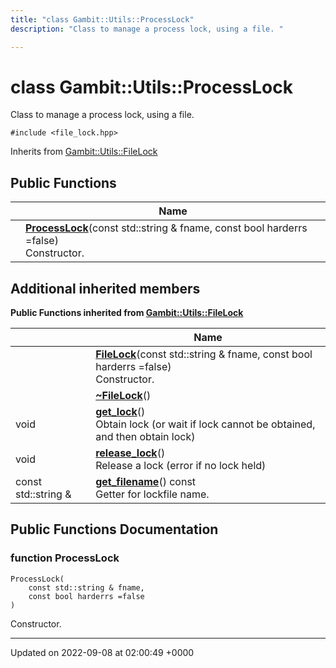 ```yaml
---
title: "class Gambit::Utils::ProcessLock"
description: "Class to manage a process lock, using a file. "

---
```


# class Gambit::Utils::ProcessLock



Class to manage a process lock, using a file. 


`#include <file_lock.hpp>`

Inherits from [Gambit::Utils::FileLock](/documentation/code/classes/classgambit_1_1utils_1_1filelock/)

## Public Functions

|                | Name           |
| -------------- | -------------- |
| | **[ProcessLock](/documentation/code/classes/classgambit_1_1utils_1_1processlock/#function-gambitutilsprocesslock-processlock)**(const std::string & fname, const bool harderrs =false)<br>Constructor.  |

## Additional inherited members

**Public Functions inherited from [Gambit::Utils::FileLock](/documentation/code/classes/classgambit_1_1utils_1_1filelock/)**

|                | Name           |
| -------------- | -------------- |
| | **[FileLock](/documentation/code/classes/classgambit_1_1utils_1_1filelock/#function-gambitutilsfilelock-filelock)**(const std::string & fname, const bool harderrs =false)<br>Constructor.  |
| | **[~FileLock](/documentation/code/classes/classgambit_1_1utils_1_1filelock/#function-gambitutilsfilelock-filelock)**() |
| void | **[get_lock](/documentation/code/classes/classgambit_1_1utils_1_1filelock/#function-gambitutilsfilelock-get-lock)**()<br>Obtain lock (or wait if lock cannot be obtained, and then obtain lock)  |
| void | **[release_lock](/documentation/code/classes/classgambit_1_1utils_1_1filelock/#function-gambitutilsfilelock-release-lock)**()<br>Release a lock (error if no lock held)  |
| const std::string & | **[get_filename](/documentation/code/classes/classgambit_1_1utils_1_1filelock/#function-gambitutilsfilelock-get-filename)**() const<br>Getter for lockfile name.  |


## Public Functions Documentation

### function ProcessLock

```
ProcessLock(
    const std::string & fname,
    const bool harderrs =false
)
```

Constructor. 

-------------------------------

Updated on 2022-09-08 at 02:00:49 +0000